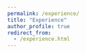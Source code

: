 ```yaml
---
permalink: /experience/
title: "Experience"
author_profile: true
redirect_from: 
  - /experience.html
---
```





